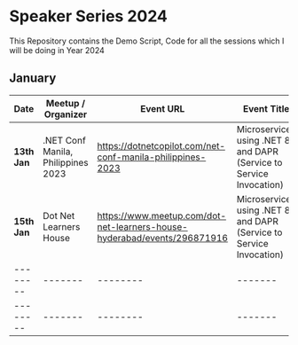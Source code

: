 # Speaker Series 2024

This Repository contains the Demo Script, Code for all the sessions which I will be doing in Year 2024

## January

| Date    | Meetup / Organizer | Event URL | Event Title |
| -------- | ------- | -------- | ------- |
| **13th Jan** | .NET Conf Manila, Philippines 2023 | <https://dotnetcopilot.com/net-conf-manila-philippines-2023> | Microservices using .NET 8, and DAPR (Service to Service Invocation) |
| **15th Jan** | Dot Net Learners House | <https://www.meetup.com/dot-net-learners-house-hyderabad/events/296871916> | Microservices using .NET 8, and DAPR (Service to Service Invocation) |
| -------- | ------- | -------- | ------- |
| -------- | ------- | -------- | ------- |
